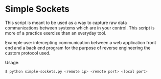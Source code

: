 # Simple Sockets

This script is meant to be used as a way to capture raw data communications between systems which are in your control.  This script is more of a practice exercise than an everyday tool.

Example use: intercepting communication between a web application front end and a back end program for the purpose of reverse engineering the custom protocol used.
  
Usage:
```bash
$ python simple-sockets.py <remote ip> <remote port> <local port>
```
